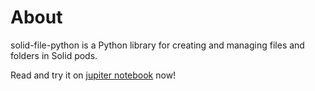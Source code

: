 # About
solid-file-python is a Python library for creating and managing files and folders in Solid pods.

Read and try it on [jupiter notebook](https://github.com/twonote/solid-file-python/blob/master/solid_file_python_getting_start.ipynb) now!
